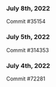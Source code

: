 ### July 8th, 2022

Commit #35154

### July 5th, 2022

Commit #314353


### July 4th, 2022

Commit #72281
